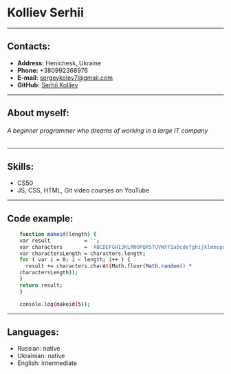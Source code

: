 # Kolliev Serhii
---

##  Contacts:


*   **Address:** Henichesk, Ukraine
*   **Phone:**   +380992368976
*   **E-mail:**  sergeykolev7@gmail.com
*   **GitHub:**  [Serhii Kolliev](https://github.com/SerhiiKolliev)
***
## About myself:

###### A beginner programmer who dreams of working in a large IT company
---
## Skills:
*	CS50 
*	JS, CSS, HTML, Git video courses on YouTube
---
## Code example:
```sh
	function makeid(length) {
    var result           = '';
    var characters       = 'ABCDEFGHIJKLMNOPQRSTUVWXYZabcdefghijklmnopqrstuvwxyz0123456789';
    var charactersLength = characters.length;
    for ( var i = 0; i < length; i++ ) {
      result += characters.charAt(Math.floor(Math.random() * 
 	charactersLength));
   	}
   	return result;
	}

	console.log(makeid(5));
```
    
---

## Languages:
*	Russian: native
*	Ukrainian: native
*	English: intermediate